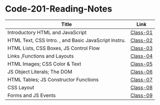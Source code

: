 # Code-201-Reading-Notes

| Title      |Link |
| ----------- | ----------- |
| Introductory HTML and JavaScript | [Class-01](Class-01)
| HTML Text, CSS Intro. , and Basic JavaScript Instru. | [Class-02](Class-02)
| HTML Lists, CSS Boxes, JS Control Flow | [Class-03](Class-03)
| Links ,Functions and Layouts | [Class-04](Class-04)
| HTML Images; CSS Color & Text | [Class-05](Class-05)
| JS Object Literals; The DOM | [Class-06](Class-06)
| HTML Tables; JS Constructor Functions | [Class-07](Class-07)
| CSS Layout | [Class-08](Class-08)
| Forms and JS Events | [Class-09](Class-09)
